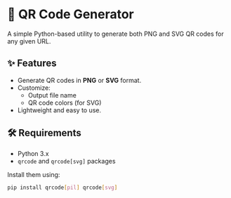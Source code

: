 # 🧾 QR Code Generator

A simple Python-based utility to generate both PNG and SVG QR codes for any given URL.

## ✨ Features

- Generate QR codes in **PNG** or **SVG** format.
- Customize:
  - Output file name
  - QR code colors (for SVG)
- Lightweight and easy to use.

## 🛠️ Requirements

- Python 3.x
- `qrcode` and `qrcode[svg]` packages

Install them using:

```bash
pip install qrcode[pil] qrcode[svg]
